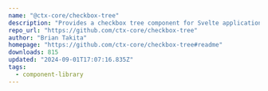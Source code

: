 ```yaml
---
name: "@ctx-core/checkbox-tree"
description: "Provides a checkbox tree component for Svelte applications."
repo_url: "https://github.com/ctx-core/checkbox-tree"
author: "Brian Takita"
homepage: "https://github.com/ctx-core/checkbox-tree#readme"
downloads: 815
updated: "2024-09-01T17:07:16.835Z"
tags: 
  - component-library
---
```

